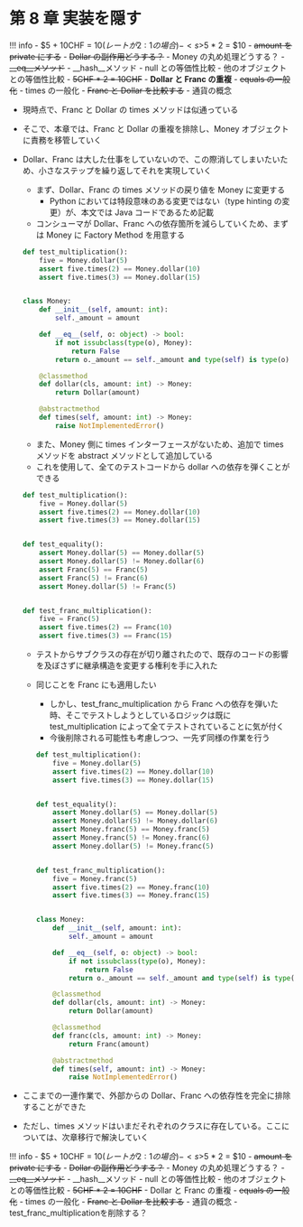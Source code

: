 # 第 8 章 実装を隠す

<!-- prettier-ignore -->
!!! info
    -   $5 + 10CHF = $10 (レートが 2:1 の場合)
    -   <s>$5 \* 2 = $10</s>
    -   <s>amount を private にする</s>
    -   <s>Dollar の副作用どうする？</s>
    -   Money の丸め処理どうする？
    -   <s>\_\_eq\_\_メソッド</s>
    -   \_\_hash\_\_メソッド
    -   null との等価性比較
    -   他のオブジェクトとの等価性比較
    -   <s>5CHF \* 2 = 10CHF</s>
    -   **Dollar と Franc の重複**
    -   <s>equals の一般化</s>
    -   times の一般化
    -   <s>Franc と Dollar を比較する</s>
    -   通貨の概念

-   現時点で、Franc と Dollar の times メソッドは似通っている
-   そこで、本章では、Franc と Dollar の重複を排除し、Money オブジェクトに責務を移管していく
-   Dollar、Franc は大した仕事をしていないので、この際消してしまいたいため、小さなステップを繰り返してそれを実現していく

    -   まず、Dollar、Franc の times メソッドの戻り値を Money に変更する
        -   Python においては特段意味のある変更ではない（type hinting の変更）が、本文では Java コードであるため記載
    -   コンシューマが Dollar、Franc への依存箇所を減らしていくため、まずは Money に Factory Method を用意する

    ```python
    def test_multiplication():
        five = Money.dollar(5)
        assert five.times(2) == Money.dollar(10)
        assert five.times(3) == Money.dollar(15)


    class Money:
        def __init__(self, amount: int):
            self._amount = amount

        def __eq__(self, o: object) -> bool:
            if not issubclass(type(o), Money):
                return False
            return o._amount == self._amount and type(self) is type(o)

        @classmethod
        def dollar(cls, amount: int) -> Money:
            return Dollar(amount)

        @abstractmethod
        def times(self, amount: int) -> Money:
            raise NotImplementedError()
    ```

    -   また、Money 側に times インターフェースがないため、追加で times メソッドを abstract メソッドとして追加している
    -   これを使用して、全てのテストコードから dollar への依存を弾くことができる

    ```python
    def test_multiplication():
        five = Money.dollar(5)
        assert five.times(2) == Money.dollar(10)
        assert five.times(3) == Money.dollar(15)


    def test_equality():
        assert Money.dollar(5) == Money.dollar(5)
        assert Money.dollar(5) != Money.dollar(6)
        assert Franc(5) == Franc(5)
        assert Franc(5) != Franc(6)
        assert Money.dollar(5) != Franc(5)


    def test_franc_multiplication():
        five = Franc(5)
        assert five.times(2) == Franc(10)
        assert five.times(3) == Franc(15)
    ```

    -   テストからサブクラスの存在が切り離されたので、既存のコードの影響を及ぼさずに継承構造を変更する権利を手に入れた
    -   同じことを Franc にも適用したい

        -   しかし、test_franc_multiplication から Franc への依存を弾いた時、そこでテストしようとしているロジックは既に test_multiplication によって全てテストされていることに気が付く
        -   今後削除される可能性も考慮しつつ、一先ず同様の作業を行う

        ```python
        def test_multiplication():
            five = Money.dollar(5)
            assert five.times(2) == Money.dollar(10)
            assert five.times(3) == Money.dollar(15)


        def test_equality():
            assert Money.dollar(5) == Money.dollar(5)
            assert Money.dollar(5) != Money.dollar(6)
            assert Money.franc(5) == Money.franc(5)
            assert Money.franc(5) != Money.franc(6)
            assert Money.dollar(5) != Money.franc(5)


        def test_franc_multiplication():
            five = Money.franc(5)
            assert five.times(2) == Money.franc(10)
            assert five.times(3) == Money.franc(15)


        class Money:
            def __init__(self, amount: int):
                self._amount = amount

            def __eq__(self, o: object) -> bool:
                if not issubclass(type(o), Money):
                    return False
                return o._amount == self._amount and type(self) is type(o)

            @classmethod
            def dollar(cls, amount: int) -> Money:
                return Dollar(amount)

            @classmethod
            def franc(cls, amount: int) -> Money:
                return Franc(amount)

            @abstractmethod
            def times(self, amount: int) -> Money:
                raise NotImplementedError()
        ```

-   ここまでの一連作業で、外部からの Dollar、Franc への依存性を完全に排除することができた
-   ただし、times メソッドはいまだそれぞれのクラスに存在している。ここについては、次章移行で解決していく

<!-- prettier-ignore -->
!!! info
    -   $5 + 10CHF = $10 (レートが 2:1 の場合)
    -   <s>$5 \* 2 = $10</s>
    -   <s>amount を private にする</s>
    -   <s>Dollar の副作用どうする？</s>
    -   Money の丸め処理どうする？
    -   <s>\_\_eq\_\_メソッド</s>
    -   \_\_hash\_\_メソッド
    -   null との等価性比較
    -   他のオブジェクトとの等価性比較
    -   <s>5CHF \* 2 = 10CHF</s>
    -   Dollar と Franc の重複
    -   <s>equals の一般化</s>
    -   times の一般化
    -   <s>Franc と Dollar を比較する</s>
    -   通貨の概念
    -  test_franc_multiplicationを削除する？
